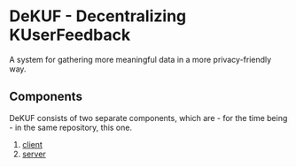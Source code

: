 # DeKUF - Decentralizing KUserFeedback

A system for gathering more meaningful data in a more privacy-friendly way.

## Components

DeKUF consists of two separate components, which are - for the time being - in
the same repository, this one.

1. [client](client)
2. [server](server)
